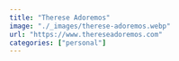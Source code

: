 ```yaml
---
title: "Therese Adoremos"
image: "./_images/therese-adoremos.webp"
url: "https://www.thereseadoremos.com"
categories: ["personal"]
---
```

